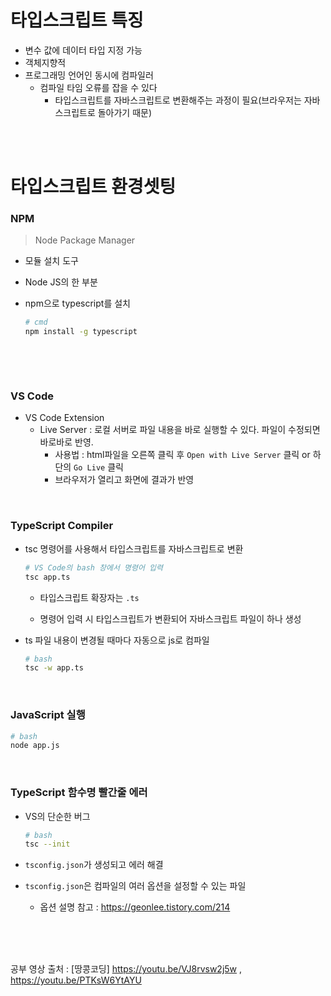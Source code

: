 # 타입스크립트 특징

- 변수 값에 데이터 타입 지정 가능
- 객체지향적
- 프로그래밍 언어인 동시에 컴파일러
  - 컴파일 타임 오류를 잡을 수 있다
    - 타입스크립트를 자바스크립트로 변환해주는 과정이 필요(브라우저는 자바스크립트로 돌아가기 때문)

<br>

<br>

# 타입스크립트 환경셋팅

### NPM

> Node Package Manager

- 모듈 설치 도구

- Node JS의 한 부분

- npm으로 typescript를 설치

  ```bash
  # cmd
  npm install -g typescript
  ```

  <br>

<br>

### VS Code

- VS Code Extension
  - Live Server : 로컬 서버로 파일 내용을 바로 실행할 수 있다. 파일이 수정되면 바로바로 반영.
    - 사용법 : html파일을 오른쪽 클릭 후 `Open with Live Server` 클릭 or 하단의 `Go Live` 클릭
    - 브라우저가 열리고 화면에 결과가 반영

<br>

### TypeScript Compiler

- tsc 명령어를 사용해서 타입스크립트를 자바스크립트로 변환
   ```bash
   # VS Code의 bash 창에서 명령어 입력
   tsc app.ts
   ```
   
  - 타입스크립트 확장자는 `.ts`
  
  - 명령어 입력 시 타입스크립트가 변환되어 자바스크립트 파일이 하나 생성
	
- ts 파일 내용이 변경될 때마다 자동으로 js로 컴파일

   ```bash
   # bash
   tsc -w app.ts
   ```

<br>


### JavaScript 실행

```bash
# bash
node app.js
```

<br>

### TypeScript 함수명 빨간줄 에러

- VS의 단순한 버그

  ```bash
  # bash
  tsc --init
  ```

- `tsconfig.json`가 생성되고 에러 해결

- `tsconfig.json`은 컴파일의 여러 옵션을 설정할 수 있는 파일
  
  - 옵션 설명 참고 : https://geonlee.tistory.com/214

<br>

<br>

<br>

공부 영상 출처 : [땅콩코딩] https://youtu.be/VJ8rvsw2j5w , https://youtu.be/PTKsW6YtAYU